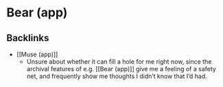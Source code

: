 # Bear (app)

## Backlinks
* [[Muse (app)]]
	* Unsure about whether it can fill a hole for me right now, since the archival features of e.g. [[Bear (app)]] give me a feeling of a safety net, and frequently show me thoughts I didn’t know that I’d had.

<!-- {BearID:05A02D70-140E-4CDE-BE87-AFA4DE908FB8-17399-000000EF83928694} -->
